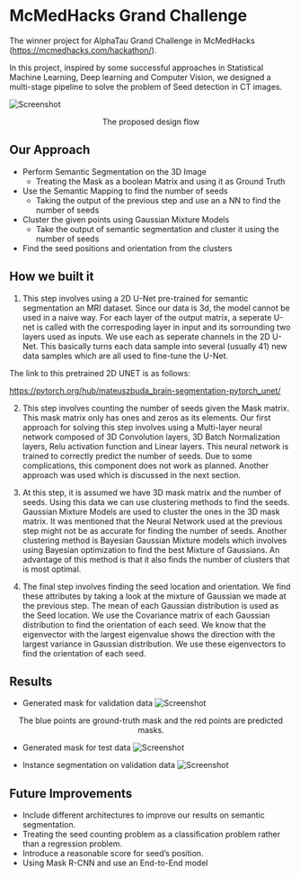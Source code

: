 # McMedHacks Grand Challenge
The winner project for AlphaTau Grand Challenge in McMedHacks (https://mcmedhacks.com/hackathon/).

In this project, inspired by some successful approaches in Statistical Machine Learning, Deep learning and Computer Vision, we designed a multi-stage pipeline to solve the problem of Seed detection in CT images.

![Screenshot](results/Abstract_image.png)
<p align="center">
The proposed design flow
</p>

## Our Approach
* Perform Semantic Segmentation on the 3D Image
  * Treating the Mask as a boolean Matrix and using it as Ground Truth
* Use the Semantic Mapping to find the number of seeds
  * Taking the output of the previous step and use an a NN to find the number of seeds
* Cluster the given points using Gaussian Mixture Models
  * Take the output of semantic segmentation and cluster it using the number of seeds
* Find the seed positions and orientation from the clusters

## How we built it
1. This step involves using a 2D U-Net pre-trained for semantic segmentation an MRI dataset. Since our data is 3d, the model cannot be used in a naive way. For each layer of the output matrix, a seperate U-net is called with the correspoding layer in input and its sorrounding two layers used as inputs. We use each as seperate channels in the 2D U-Net. This basically turns each data sample into several (usually 41) new data samples which are all used to fine-tune the U-Net.

The link to this pretrained 2D UNET is as follows:

https://pytorch.org/hub/mateuszbuda_brain-segmentation-pytorch_unet/

2. This step involves counting the number of seeds given the Mask matrix. This mask matrix only has ones and zeros as its elements. Our first approach for solving this step involves using a Multi-layer neural network composed of 3D Convolution layers, 3D Batch Normalization layers, Relu activation function and Linear layers. This neural network is trained to correctly predict the number of seeds. Due to some complications, this component does not work as planned. Another approach was used which is discussed in the next section.

3. At this step, it is assumed we have 3D mask matrix and the number of seeds. Using this data we can use clustering methods to find the seeds. Gaussian Mixture Models are used to cluster the ones in the 3D mask matrix. It was mentioned that the Neural Network used at the previous step might not be as accurate for finding the number of seeds. Another clustering method is Bayesian Gaussian Mixture models which involves using Bayesian optimization to find the best Mixture of Gaussians. An advantage of this method is that it also finds the number of clusters that is most optimal.

4. The final step involves finding the seed location and orientation. We find these attributes by taking a look at the mixture of Gaussian we made at the previous step. The mean of each Gaussian distribution is used as the Seed location. We use the Covariance matrix of each Gaussian distribution to find the orientation of each seed. We know that the eigenvector with the largest eigenvalue shows the direction with the largest variance in Gaussian distribution. We use these eigenvectors to find the orientation of each seed.

## Results

* Generated mask for validation data
![Screenshot](results/image_valid.png)
<p align="center">
The blue points are ground-truth mask and the red points are predicted masks.
</p>



* Generated mask for test data
![Screenshot](results/image_test.png)



* Instance segmentation on validation data
![Screenshot](results/image_instance.png)


## Future Improvements
* Include different architectures to improve our results on semantic segmentation.
* Treating the seed counting problem as a classification problem rather than a regression problem.
* Introduce a reasonable score for seed’s position.
* Using Mask R-CNN and use an End-to-End model


